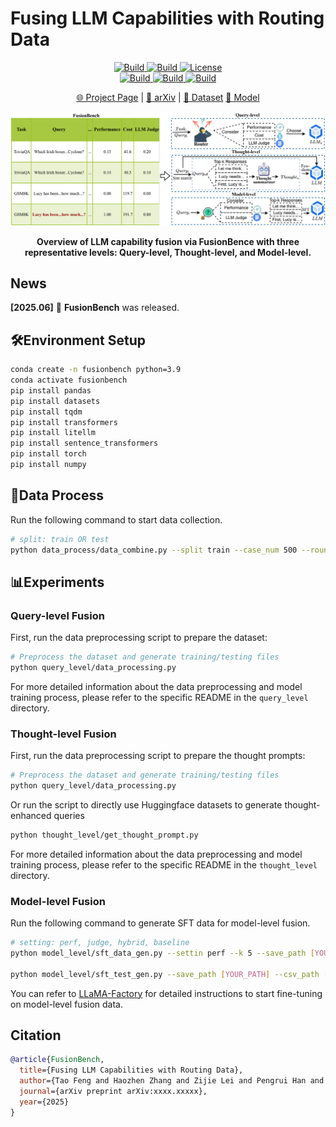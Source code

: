 # Fusing LLM Capabilities with Routing Data

<p align="center">
    <a href="https://ulab-uiuc.github.io/FusionBench/">
        <img alt="Build" src="https://img.shields.io/badge/Project-Page-blue">
    </a>
    <a href="http://arxiv.org/abs/xxxx.xxxxx">
        <img alt="Build" src="https://img.shields.io/badge/arXiv-xxxx.xxxxx-red?logo=arxiv">
    </a>
    <!-- <a href="xxx">
        <img alt="Build" src="https://img.shields.io/badge/Twitter-black?logo=X">
    </a> -->
    <a href="https://github.com/ulab-uiuc/FusionBench/blob/master/LICENSE">
        <img alt="License" src="https://img.shields.io/badge/LICENSE-MIT-green">
    </a>
    <br>
    <a href="https://github.com/ulab-uiuc/FusionBench">
        <img alt="Build" src="https://img.shields.io/github/stars/ulab-uiuc/FusionBench">
    </a>
    <a href="https://github.com/ulab-uiuc/FusionBench">
        <img alt="Build" src="https://img.shields.io/github/forks/ulab-uiuc/FusionBench">
    </a>
    <a href="https://github.com/ulab-uiuc/FusionBench">
        <img alt="Build" src="https://img.shields.io/github/issues/ulab-uiuc/FusionBench">
    </a>
</p>


<p align="center">
    <a href="https://ulab-uiuc.github.io/FusionBench/">🌐 Project Page</a> |
    <a href="http://arxiv.org/abs/2410.03834">📜 arXiv</a> |
    <a href="https://huggingface.co/datasets/ulab-ai/FusionBench">📂 Dataset</a>
    <a href="https://huggingface.co/ulab-ai/FusionBench-model">🤖 Model</a>

<p>



<div align="center">
  <img src="./figures/fusion.jpg" width="700" alt="FusionBench">
  <p><b>Overview of LLM capability fusion via FusionBence with three representative levels: Query-level, Thought-level, and Model-level.</b></p>
</div>


## News

**[2025.06]** 🌟 **FusionBench** was released.



## 🛠️Environment Setup

```bash
conda create -n fusionbench python=3.9
conda activate fusionbench
pip install pandas
pip install datasets
pip install tqdm
pip install transformers
pip install litellm
pip install sentence_transformers
pip install torch
pip install numpy
```



## 🎯Data Process

Run the following command to start data collection.

```bash
# split: train OR test
python data_process/data_combine.py --split train --case_num 500 --round 5
```




## 📊Experiments


### Query-level Fusion

First, run the data preprocessing script to prepare the dataset:

```bash
# Preprocess the dataset and generate training/testing files
python query_level/data_processing.py
```

For more detailed information about the data preprocessing and model training process, please refer to the specific README in the `query_level` directory.



### Thought-level Fusion
First, run the data preprocessing script to prepare the thought prompts:

```bash
# Preprocess the dataset and generate training/testing files
python query_level/data_processing.py
```

Or run the script to directly use Huggingface datasets to generate thought-enhanced queries

```bash
python thought_level/get_thought_prompt.py
```

For more detailed information about the data preprocessing and model training process, please refer to the specific README in the `thought_level` directory.


### Model-level Fusion


Run the following command to generate SFT data for model-level fusion.

```bash
# setting: perf, judge, hybrid, baseline
python model_level/sft_data_gen.py --settin perf --k 5 --save_path [YOUR_PATH] --csv_path_with_judge [YOUR_PATH]

python model_level/sft_test_gen.py --save_path [YOUR_PATH] --csv_path [YOUR_PATH]
```


You can refer to [LLaMA-Factory](https://github.com/hiyouga/LLaMA-Factory) for detailed instructions to start fine-tuning on model-level fusion data.



## Citation

```bibtex
@article{FusionBench,
  title={Fusing LLM Capabilities with Routing Data},
  author={Tao Feng and Haozhen Zhang and Zijie Lei and Pengrui Han and Mostofa Patwary and Mohammad Shoeybi and Bryan Catanzaro and Jiaxuan You},
  journal={arXiv preprint arXiv:xxxx.xxxxx},
  year={2025}
}
```
